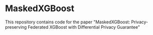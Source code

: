 # MaskedXGBoost
This repository contains code for the paper "MaskedXGBoost: Privacy-preserving Federated XGBoost with Differential Privacy Guarantee"
